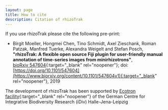 ```yaml
---
layout: page
title: How to cite
description: Citation of rhizoTrak
---
```


If you use <span class="rhizoTrakClass">rhizoTrak</span>  please cite the following pre-print:<br>
* Birgit Moeller, Hongmei Chen, Tino Schmidt, Axel Zieschank, Roman Patzak, Manfred Tuerke, Alexandra Weigelt and Stefan Posch,<br>
**"rhizoTrak: A flexible open source Fiji plugin for user-friendly manual annotation of time-series images from minirhizotrons"**,<br>[bioRxiv 547604](https://www.biorxiv.org/content/10.1101/547604v1){:target="_blank" rel="noopener"}; doi: [https://doi.org/10.1101/547604](https://www.biorxiv.org/content/10.1101/547604v1){:target="_blank" rel="noopener"}, 2019

The development of rhizoTrak has been supported by 
[Ecotron facility](https://www.idiv.de/en/research/platforms_and_networks/idiv_ecotron.html){:target="_blank" rel="noopener"} of the German Centre
for Integrative Biodiversity Research (iDiv) Halle-Jena-Leipzig
